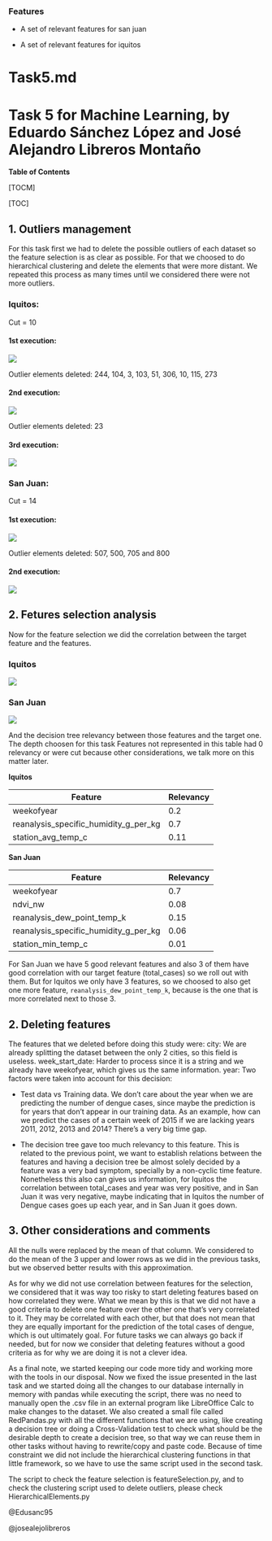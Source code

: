 ### Features


- A set of relevant features for san juan

- A set of relevant features for iquitos


# Task5.md
# Task 5 for Machine Learning, by Eduardo Sánchez López and José Alejandro Libreros Montaño



**Table of Contents**

[TOCM]

[TOC]


## 1. Outliers management
For this task first we had to delete the possible outliers of each dataset so the feature selection is as clear as possible. For that we choosed to do hierarchical clustering and delete the elements that were more distant. We repeated this process as many times until we considered there were not more outliers.

### Iquitos:
Cut = 10


#### 1st execution:

![](https://raw.githubusercontent.com/Edusanc95/MachineLearning/master/Task5/images/iquitos-1-execution.png)


Outlier elements deleted: 244, 104, 3, 103, 51, 306, 10, 115, 273


#### 2nd execution:

![](https://raw.githubusercontent.com/Edusanc95/MachineLearning/master/Task5/images/iquitos-2-execution.png)

Outlier elements deleted: 23


#### 3rd execution:

![](https://raw.githubusercontent.com/Edusanc95/MachineLearning/master/Task5/images/iquitos-3-execution.png)


### San Juan:
Cut = 14

#### 1st execution:

![](https://raw.githubusercontent.com/Edusanc95/MachineLearning/master/Task5/images/sanjuan-1-execution.png)

Outlier elements deleted: 507, 500, 705 and 800

#### 2nd execution:

![](https://raw.githubusercontent.com/Edusanc95/MachineLearning/master/Task5/images/sanjuan-2-execution.png)


## 2. Fetures selection analysis

Now for the feature selection we did the correlation between the target feature and the features.

### Iquitos

![](https://raw.githubusercontent.com/Edusanc95/MachineLearning/master/Task5/images/correlation-features-vs-target-iquitos.png)

### San Juan

![](https://raw.githubusercontent.com/Edusanc95/MachineLearning/master/Task5/images/correlation-features-vs-target-sanjuan.png)


And the decision tree relevancy between those features and the target one. The depth choosen for
this task Features not represented in this table had 0 relevancy or were cut because other
considerations, we talk more on this matter later.


**Iquitos**

| Feature                               | Relevancy |
|---------------------------------------|-----------|
| weekofyear                            | 0.2       |
| reanalysis_specific_humidity_g_per_kg | 0.7       |
| station_avg_temp_c                    | 0.11      |


**San Juan**

| Feature                               | Relevancy |
|---------------------------------------|-----------|
| weekofyear                            | 0.7       |
| ndvi_nw                               | 0.08      |
| reanalysis_dew_point_temp_k           | 0.15      |
| reanalysis_specific_humidity_g_per_kg | 0.06      |
| station_min_temp_c                    | 0.01      |


For San Juan we have 5 good relevant features and also 3 of them have good correlation with our target feature (total_cases) so we roll out with them. But for Iquitos we only have 3 features, so we choosed to also get one more feature, `reanalysis_dew_point_temp_k`, because is the one that is more correlated next to those 3.

## 2. Deleting features

The features that we deleted before doing this study were: city: We are already splitting the dataset between the only 2 cities, so this field is useless. week_start_date: Harder to process since it is a string and we already have weekofyear, which gives us the same information.
year: Two factors were taken into account for this decision:

- Test data vs Training data. We don’t care about the year when we are predicting the number of dengue cases, since maybe the prediction is for years that don’t appear in our training data. As an example, how can we predict the cases of a certain week of 2015 if we are lacking years 2011, 2012, 2013 and 2014? There’s a very big time gap.


- The decision tree gave too much relevancy to this feature. This is related to the previous point, we want to establish relations between the features and having a decision tree be almost solely decided by a feature was a very bad symptom, specially by a non-cyclic time feature. Nonetheless this also can gives us information, for Iquitos the correlation between total_cases and year was very positive, and in San Juan it was very negative, maybe indicating that in Iquitos the number of Dengue cases goes up each year, and in San Juan it goes down. 

## 3. Other considerations and comments

All the nulls were replaced by the mean of that column. We considered to do the mean of the 3 upper and lower rows as we did in the previous tasks, but we observed better results with this approximation.


As for why we did not use correlation between features for the selection, we considered that it was way too risky to start deleting features based on how correlated they were. What we mean by this is that we did not have a good criteria to delete one feature over the other one that’s very correlated to it. They may be correlated with each other, but that does not mean that they are equally important for the prediction of the total cases of dengue, which is out ultimately goal. For future tasks we can always go back if needed, but for now we consider that deleting features without a good criteria as for why we are doing it is not a clever idea.


As a final note, we started keeping our code more tidy and working more with the tools in our disposal. Now we fixed the issue presented in the last task and we started doing all the changes to our database internally in memory with pandas while executing the script, there was no need to manually open the .csv file in an external program like LibreOffice Calc to make changes to the dataset. We also created a small file called RedPandas.py with all the different functions that we are using, like creating a decision tree or doing a Cross-Validation test to check what should be the desirable depth to create a decision tree, so that way we can reuse them in other tasks without having to rewrite/copy and paste code. Because of time constraint we did not include the hierarchical clustering functions in that little framework, so we have to use the same script used in the second task.



The script to check the feature selection is featureSelection.py, and to check the clustering script used to delete outliers, please check HierarchicalElements.py



@Edusanc95

@josealejolibreros






